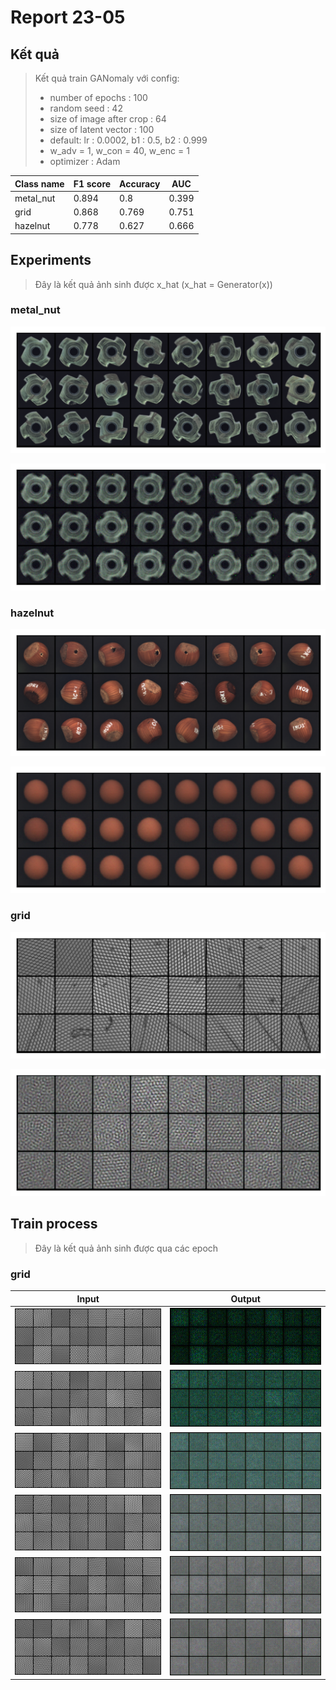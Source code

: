 # Report 23-05

## Kết quả

> Kết quả train GANomaly với config:
>- number of epochs : 100
>- random seed :  42
>- size of image after crop : 64
>- size of latent vector  : 100
>- default: lr : 0.0002, b1 : 0.5, b2 : 0.999
>- w_adv = 1, w_con = 40, w_enc = 1
>- optimizer : Adam


|Class name      |F1 score       |Accuracy      | AUC          |
|----------------|--------------|---------------|--------------|
|metal_nut       |0.894         |0.8            |0.399         |
|grid            |0.868         |0.769          |0.751         |
|hazelnut        |0.778         |0.627          |0.666         |


## Experiments
> Đây là kết quả ảnh sinh được x_hat (x_hat = Generator(x)) 

### metal_nut
![Input](./Images/Experiments/metal_nut/input_test.png "Input")

![Output](./Images/Experiments/metal_nut/output_test.png "Output")

### hazelnut
![Input](./Images/Experiments/hazelnut/input_test.png "Input")

![Output](./Images/Experiments/hazelnut/output_test.png "Output")

### grid
![Input](./Images/Experiments/grid/input_test.png "Input")

![Output](./Images/Experiments/grid/output_test.png "Output")


## Train process
> Đây là kết quả ảnh sinh được qua các epoch 

### grid

|Input                                              |              Output                                 |
|:-------------------------------------------------:|:---------------------------------------------------:|
|![](./Images/Experiments/grid/Train/inputs_0.png)  |  ![](./Images/Experiments/grid/Train/outputs_0.png) |
|![](./Images/Experiments/grid/Train/inputs_20.png)  |  ![](./Images/Experiments/grid/Train/outputs_20.png) |
|![](./Images/Experiments/grid/Train/inputs_40.png)  |  ![](./Images/Experiments/grid/Train/outputs_40.png) |
|![](./Images/Experiments/grid/Train/inputs_60.png)  |  ![](./Images/Experiments/grid/Train/outputs_60.png) |
|![](./Images/Experiments/grid/Train/inputs_80.png)  |  ![](./Images/Experiments/grid/Train/outputs_80.png) |
|![](./Images/Experiments/grid/Train/inputs_90.png)  |  ![](./Images/Experiments/grid/Train/outputs_90.png) |


